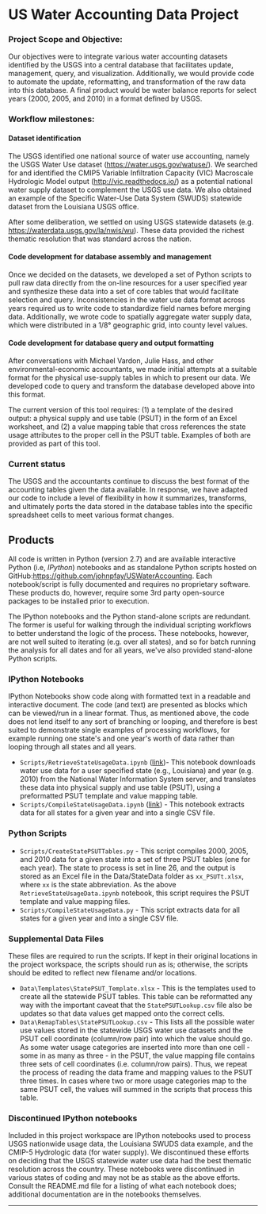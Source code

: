 # US Water Accounting Data Project


### Project Scope and Objective:

Our objectives were to integrate various water accounting datasets identified by the USGS into a central database that facilitates update, management, query, and visualization. Additionally, we would provide code to automate the update, reformatting, and transformation of the raw data into this database. A final product would be water balance reports for select years (2000, 2005, and 2010) in a format defined by USGS. 



### Workflow milestones:

#### Dataset identification

The USGS identified one national source of water use accounting, namely the USGS Water Use dataset (<https://water.usgs.gov/watuse/>). We searched for and identified the CMIP5 Variable Infiltration Capacity (VIC) Macroscale Hydrologic Model output (<http://vic.readthedocs.io/>) as a potential national water supply dataset to complement the USGS use data. We also obtained an example of the Specific Water-Use Data System (SWUDS) statewide dataset from the Louisiana USGS office. 

After some deliberation, we settled on using USGS statewide datasets (e.g. https://waterdata.usgs.gov/la/nwis/wu). These data provided the richest thematic resolution that was standard across the nation. 

#### Code development for database assembly and management

Once we decided on the datasets, we developed a set of Python scripts to pull raw data directly from the on-line resources for a user specified year and synthesize these data into a set of core tables that would facilitate selection and query.  Inconsistencies in the water use data format across years required us to write code to standardize field names before merging data. Additionally, we wrote code to spatially aggregate water supply data, which were distributed in a 1/8° geographic grid, into county level values. 

#### Code development for database query and output formatting

After conversations with Michael Vardon, Julie Hass, and other environmental-economic accountants, we made initial attempts at a suitable format for the physical use-supply tables in which to present our data. We developed code to query and transform the database developed above into this format. 

The current version of this tool requires: (1) a template of the desired output: a physical supply and use table (PSUT) in the form of an Excel worksheet, and (2) a value mapping table that cross references the state usage attributes to the proper cell in the PSUT table. Examples of both are provided as part of this tool. 

### Current status

The USGS and the accountants continue to discuss the best format of the accounting tables given the data available. In response, we have adapted our code to include a level of flexibility in how it summarizes, transforms, and ultimately ports the data stored in the database tables into the specific spreadsheet cells to meet various format changes. 



## Products

All code is written in Python (version 2.7) and are available interactive Python (i.e, *IPython*) notebooks and as standalone Python scripts hosted on GitHub:<https://github.com/johnpfay/USWaterAccounting>. Each notebook/script is fully documented and requires no proprietary software. These products do, however,  require some 3rd party open-source packages to be installed prior to execution.

The IPython notebooks and the Python stand-alone scripts are redundant. The former is useful for walking through the individual scripting workflows to better understand the logic of the process. These notebooks, however, are not well suited to iterating (e.g. over all states), and so for batch running the analysis for all dates and for all years, we've also provided stand-alone Python scripts. 

### IPython Notebooks

IPython Notebooks show code along with formatted text in a readable and interactive document. The code (and text) are presented as blocks which can be viewed/run in a linear format. Thus, as mentioned above, the code does not lend itself to any sort of branching or looping, and therefore is best suited to demonstrate single examples of processing workflows, for example running one state's and one year's worth of data rather than looping through all states and all years. 

* `Scripts/RetrieveStateUsageData.ipynb` ([link](http://nbviewer.jupyter.org/github/johnpfay/USWaterAccounting/blob/VersionFour/Scripts/RetrieveStateUsageData.ipynb))- This notebook downloads water use data for a user specified state (e.g., Louisiana) and year (e.g. 2010) from the National Water Information System server, and translates these data into physical supply and use table (PSUT), using a preformatted PSUT template and value mapping table. 
* `Scripts/CompileStateUsageData.ipynb` ([link](http://nbviewer.jupyter.org/github/johnpfay/USWaterAccounting/blob/VersionFour/Scripts/CompileStateUsageData.ipynb)) - This notebook extracts data for all states for a given year and into a single CSV file. 

### Python Scripts

* `Scripts/CreateStatePSUTTables.py` - This script compiles 2000, 2005, and 2010 data for a given state into a set of three PSUT tables (one for each year). The state to process is set in line 26, and the output is stored as an Excel file in the Data/StateData folder as `xx_PSUTt.xlsx`, where `xx` is the state abbreviation. As the above `RetrieveStateUsageData.ipynb` notebook, this script requires the PSUT template and value mapping files. 
* `Scripts/CompileStateUsageData.py` - This script extracts data for all states for a given year and into a single CSV file. 

### Supplemental Data Files

These files are required to run the scripts. If kept in their original locations in the project workspace, the scripts should run as is; otherwise, the scripts should be edited to reflect new filename and/or locations. 

* `Data\Templates\StatePSUT_Template.xlsx` - This is the templates used to create all the statewide PSUT tables. This table can be reformatted any way with the important caveat that the `StatePSUTLookup.csv` file also be updates so that data values get mapped onto the correct cells. 
* `Data\RemapTables\StatePSUTLookup.csv` - This lists all the possible water use values stored in the statewide USGS water use datasets and the PSUT cell coordinate (column/row pair) into which the value should go. As some water usage categories are inserted into more than one cell - some in as many as three - in the PSUT, the value mapping file contains three sets of cell coordinates (i.e. column/row pairs). Thus, we repeat the process of reading the data frame and mapping values to the PSUT three times. In cases where two or more usage categories map to the same PSUT cell, the values will summed in the scripts that process this table.

### Discontinued IPython notebooks

Included in this project workspace are IPython notebooks used to process USGS nationwide usage data, the Louisiana SWUDS data example, and the CMIP-5 Hydrologic data (for water supply). We discontinued these efforts on deciding that the USGS statewide water use data had the best thematic resolution across the country. These notebooks were discontinued in various states of coding and may not be as stable as the above efforts. Consult the README.md file for a listing of what each notebook does; additional documentation are in the notebooks themselves. 

---



